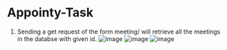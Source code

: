 # Appointy-Task

1. Sending a get request of the form meeting/<id here> will retrieve all the meetings in the databse with given id.
  ![image](https://user-images.githubusercontent.com/49359890/96423426-f261ac80-1216-11eb-9974-d86fb5e53c33.png)
  ![image](https://user-images.githubusercontent.com/49359890/96423605-2b018600-1217-11eb-8555-6f9833629d97.png)
  ![image](https://user-images.githubusercontent.com/49359890/96423713-58e6ca80-1217-11eb-8348-f1ae4654c1b8.png)



  
